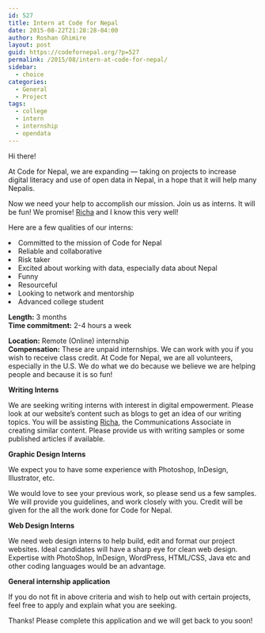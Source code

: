 ```yaml
---
id: 527
title: Intern at Code for Nepal
date: 2015-08-22T21:28:28-04:00
author: Roshan Ghimire
layout: post
guid: https://codefornepal.org/?p=527
permalink: /2015/08/intern-at-code-for-nepal/
sidebar:
  - choice
categories:
  - General
  - Project
tags:
  - college
  - intern
  - internship
  - opendata
---
```

<p dir="ltr">
  Hi there!
</p>

<p dir="ltr">
  At Code for Nepal, we are expanding &#8212; taking on projects to increase digital literacy and use of open data in Nepal, in a hope that it will help many Nepalis.
</p>

<p dir="ltr">
  Now we need your help to accomplish our mission. Join us as interns. It will be fun! We promise! <a href="https://codefornepal.org/staff/richa-neupane/" target="_blank">Richa</a> and I know this very well!
</p>

<p dir="ltr">
  Here are a few qualities of our interns:
</p>

<li dir="ltr">
  Committed to the mission of Code for Nepal
</li>
<li dir="ltr">
  Reliable and collaborative
</li>
<li dir="ltr">
  Risk taker
</li>
<li dir="ltr">
  Excited about working with data, especially data about Nepal
</li>
<li dir="ltr">
  Funny
</li>
<li dir="ltr">
  Resourceful
</li>
<li dir="ltr">
  Looking to network and mentorship
</li>
<li dir="ltr">
  Advanced college student
</li>

<p dir="ltr">
  <strong>Length:</strong> 3 months<br /> <strong>Time commitment:</strong> 2-4 hours a week
</p>

<p dir="ltr">
  <strong>Location:</strong> Remote (Online) internship<br /> <strong>Compensation:</strong> These are unpaid internships. We can work with you if you wish to receive class credit. At Code for Nepal, we are all volunteers, especially in the U.S. We do what we do because we believe we are helping people and because it is so fun!
</p>

<p dir="ltr">
  <strong>Writing Interns</strong>
</p>

<p dir="ltr">
  We are seeking writing interns with interest in digital empowerment. Please look at our website’s content such as blogs to get an idea of our writing topics. You will be assisting <a href="https://codefornepal.org/staff/richa-neupane/" target="_blank">Richa</a>, the Communications Associate in creating similar content. Please provide us with writing samples or some published articles if available.
</p>

<p dir="ltr">
  <strong>Graphic Design Interns</strong>
</p>

<p dir="ltr">
  We expect you to have some experience with Photoshop, InDesign, Illustrator, etc.
</p>

<p dir="ltr">
  We would love to see your previous work, so please send us a few samples. We will provide you guidelines, and work closely with you. Credit will be given for the all the work done for Code for Nepal.
</p>

<p dir="ltr">
  <strong>Web Design Interns</strong>
</p>

<p dir="ltr">
  We need web design interns to help build, edit and format our project websites. Ideal candidates will have a sharp eye for clean web design. Expertise with PhotoShop, InDesign, WordPress, HTML/CSS, Java etc and other coding languages would be an advantage.
</p>

<p dir="ltr">
  <strong>General internship application</strong>
</p>

<p dir="ltr">
  If you do not fit in above criteria and wish to help out with certain projects, feel free to apply and explain what you are seeking.
</p>

<p dir="ltr">
  Thanks! Please complete this application and we will get back to you soon!
</p>

<div class="iframe-wrapper">
</div>